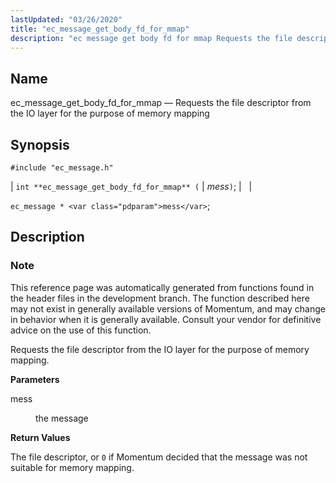 ```yaml
---
lastUpdated: "03/26/2020"
title: "ec_message_get_body_fd_for_mmap"
description: "ec message get body fd for mmap Requests the file descriptor from the IO layer for the purpose of memory mapping int ec message get body fd for mmap mess ec message mess This reference page was automatically generated from functions found in the header files in the development branch..."
---
```


<a name="apis.ec_message_get_body_fd_for_mmap"></a> 
## Name

ec_message_get_body_fd_for_mmap — Requests the file descriptor from the IO layer for the purpose of memory mapping

## Synopsis

`#include "ec_message.h"`

| `int **ec_message_get_body_fd_for_mmap** (` | <var class="pdparam">mess</var>`)`; |   |

`ec_message * <var class="pdparam">mess</var>`;<a name="idp55679824"></a> 
## Description

### Note

This reference page was automatically generated from functions found in the header files in the development branch. The function described here may not exist in generally available versions of Momentum, and may change in behavior when it is generally available. Consult your vendor for definitive advice on the use of this function.

Requests the file descriptor from the IO layer for the purpose of memory mapping.

**<a name="idp55682736"></a> Parameters**

<dl class="variablelist">

<dt>mess</dt>

<dd>

the message

</dd>

</dl>

**<a name="idp55685456"></a> Return Values**

The file descriptor, or `0` if Momentum decided that the message was not suitable for memory mapping.